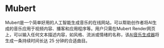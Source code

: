 # Mubert

Mubert是一个简单好用的人工智能生成音乐的在线网站，可以帮助创作者将AI生成的音乐应用于视频内容、播客和应用程序等。用户只需在Mubert Render网页上，可以输入任何文本描述内容，如风格、流派或情绪的名称，该<a href="https://ai-bot.cn/best-ai-music-generators/">AI音乐生成器</a>将生成一条持续时间长达 25 分钟的合适曲目。